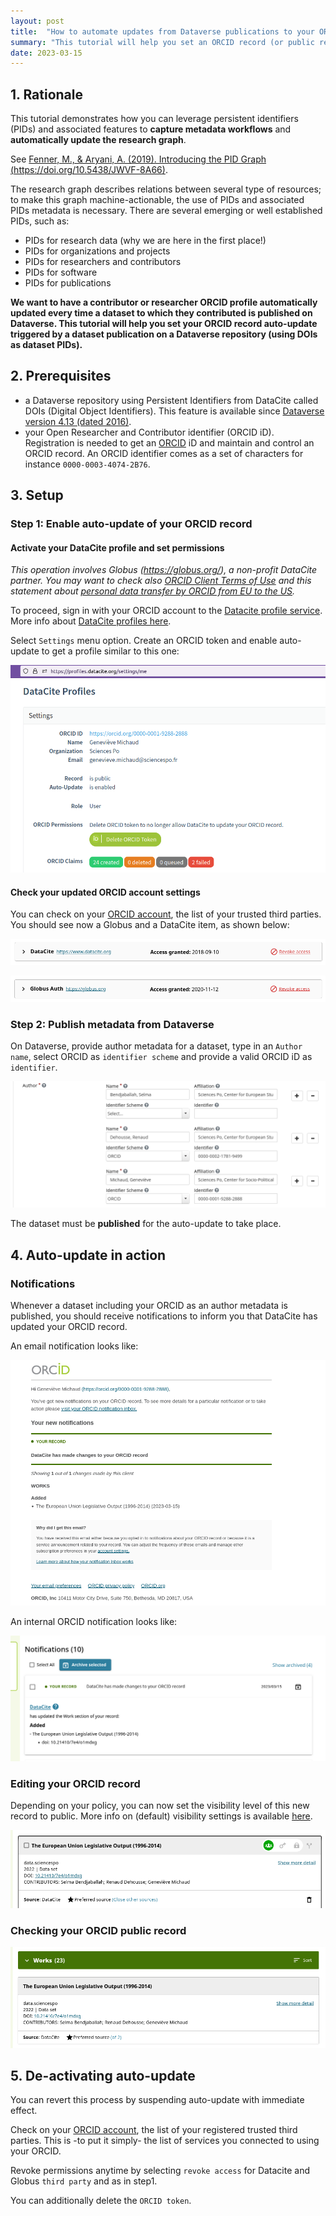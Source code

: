 ```yaml
---
layout: post
title:  "How to automate updates from Dataverse publications to your ORCID contributor and researcher online CV"
summary: "This tutorial will help you set an ORCID record (or public record) auto-update triggered by a dataset publication on a Dataverse repository using DOIs as dataset PIDs"
date: 2023-03-15
---
```


## 1. Rationale

This tutorial demonstrates how you can leverage persistent identifiers (PIDs) and associated features to **capture metadata workflows** and **automatically update the research graph**.

See [Fenner, M., & Aryani, A. (2019). Introducing the PID Graph (https://doi.org/10.5438/JWVF-8A66)](https://doi.org/10.5438/jwvf-8a66).

The research graph describes relations between several type of resources; to make this graph machine-actionable, the use of PIDs and associated PIDs metadata is necessary. There are several emerging or well established PIDs, such as:

- PIDs for research data (why we are here in the first place!)
- PIDs for organizations and projects
- PIDs for researchers and contributors
- PIDs for software
- PIDs for publications

**We want to have a contributor or researcher ORCID profile automatically updated every time a dataset to which they contributed is published on Dataverse. This tutorial will help you set your ORCID record auto-update triggered by a dataset publication on a Dataverse repository (using DOIs as dataset PIDs).**

## 2. Prerequisites

- a Dataverse repository using Persistent Identifiers from DataCite called DOIs (Digital Object Identifiers). This feature is available since [Dataverse version 4.13 (dated 2016)](https://blog.datacite.org/dataverse-is-now-minting-dois-with-datacite/).
- your Open Researcher and Contributor identifier (ORCID iD). Registration is needed to get an [ORCID](https://info.orcid.org/documentation/features/orcid-registry/) iD and maintain and control an ORCID record. An ORCID identifier comes as a set of characters for instance `0000-0003-4074-2B76`.

## 3. Setup


### Step 1: Enable auto-update of your ORCID record

#### Activate your DataCite profile and set permissions

*This operation involves Globus (https://globus.org/), a non-profit DataCite partner.
You may want to check also [ORCID Client Terms of Use](https://info.orcid.org/public-client-terms-of-service/) and this statement about [personal data transfer by ORCID from EU to the US](https://info.orcid.org/our-principles-policies/faq-orcid-and-ecj-schrems-ii-decision/).*

To proceed, sign in with your ORCID account to the [Datacite profile service](https://profiles.datacite.org/). More info about [DataCite profiles here](https://support.datacite.org/docs/datacite-profiles-user-documentation).

Select `Settings` menu option. Create an ORCID token and enable auto-update to get a profile similar to this one:

![Create an ORCID token and enable auto-update](image4.png)

#### Check your updated ORCID account settings

You can check on your [ORCID account](https://orcid.org/trusted-parties), the list of your trusted third parties.
You should see now a Globus and a DataCite item, as shown below:

![list of trusted third parties from your ORCID account: DataCite](image5.png )

![list of trusted third parties from your ORCID account: Globus](image12.png )

### Step 2: Publish metadata from Dataverse

On Dataverse, provide author metadata for a dataset, type in an `Author name`, select ORCID as `identifier scheme` and provide a valid ORCID iD as `identifier`. 

![providing ORCID iDs as metadata for a dataset in Dataverse form](image6.png)

The dataset must be **published** for the auto-update to take place.

## 4. Auto-update in action

### Notifications

Whenever a dataset including your ORCID as an author metadata is published, you should receive notifications to inform you that DataCite has updated your ORCID record.

An email notification looks like:

![ORCID auto-update email notification](image7.png)

An internal ORCID notification looks like:

![ORCID internal notification](image11.png)

### Editing your ORCID record

Depending on your policy, you can now set the visibility level of this new record to public. More info on (default) visibility settings is available [here](https://support.orcid.org/hc/en-us/articles/360006897614).

![DataCite as a source of your ORCID works list, edition mode](image9.png)

### Checking your ORCID public record

![DataCite as a source of your ORCID works list, public CV](image10.png)

## 5. De-activating auto-update

You can revert this process by suspending auto-update with immediate effect.

Check on your [ORCID account](https://orcid.org/trusted-parties), the list of your registered trusted third parties. This is -to put it simply- the list of services you connected to using your ORCID.

Revoke permissions anytime by selecting `revoke access` for Datacite and Globus `third party` and as in step1.

You can additionally delete the `ORCID token`.




